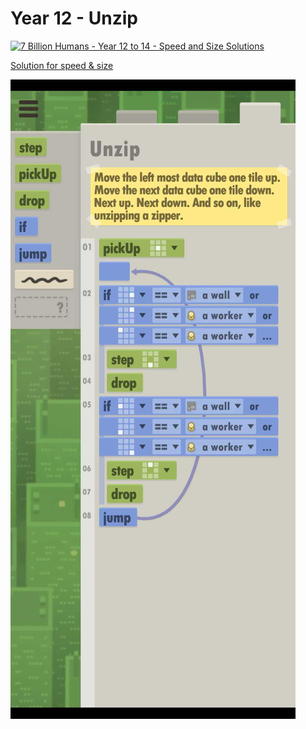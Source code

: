 # Year 12 - Unzip

[![7 Billion Humans - Year 12 to 14 - Speed and Size Solutions](https://img.youtube.com/vi/DlpgCLl9MTo/0.jpg)](https://www.youtube.com/watch?v=DlpgCLl9MTo&t=203s)

[Solution for speed & size](solution.txt)

![Solution for speed & size](solution.JPEG "Year 12")
